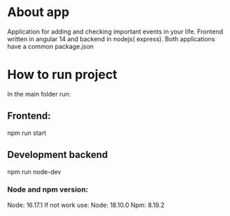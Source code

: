 # About app

Application for adding and checking important events in your life. Frontend written in angular 14 and backend in nodejs(
express). Both applications have a common package.json

# How to run project

In the main folder run:

## Frontend:

npm run start

## Development backend

npm run node-dev

### Node and npm version:

Node: 16.17.1
If not work use:
Node: 18.10.0
Npm: 8.19.2

